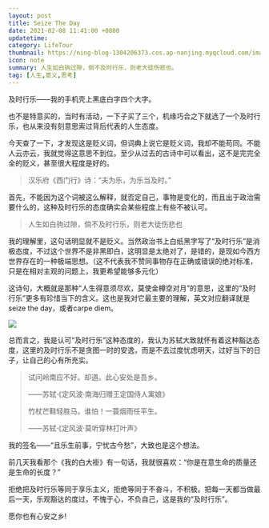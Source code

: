 ```yaml
---
layout: post
title: Seize The Day
date: 2021-02-08 11:41:00 +0800
updatetime:
category: LifeTour
thumbnail: https://ning-blog-1304206373.cos.ap-nanjing.myqcloud.com/image/thumbnail/jonas-stolle-6rhdGmD6wfw-unsplash-small.jpg
icon: note
summary: 人生如白驹过隙，倘不及时行乐，则老大徒伤悲也。
tag: [人生,意义,思考]
---
```




及时行乐——我的手机壳上黑底白字四个大字。



也不是特意买的，当时有活动，一下子买了三个，机缘巧合之下就选了一个及时行乐，也从来没有刻意思索过背后代表的人生态度。



今天查了一下，才发现这是贬义词，但词典上说它是贬义词，我却不能苟同。不能人云亦云，我就觉得这意思不到位。至少从过去的古诗中可以看出，这不是完完全全的贬义，甚至很大程度是好的。



> 汉乐府《西门行》诗：“夫为乐，为乐当及时。”



首先，不能因为这个词被这么解释，就否定自己，事物是变化的，而且出于政治需要什么的，这种及时行乐的态度确实会某些程度上有些不被认可。



>  人生如白驹过隙，倘不及时行乐，则老大徒伤悲也



我的理解里，这句话明显就不是贬义。当然政治书上白纸黑字写了“及时行乐”是消极态度，不过这个世界不是非黑即白，这明显是太绝对了，是错的，是现如今西方世界存在的一种极端思想。（这不代表我不赞同事物存在正确或错误的绝对标准，只是在相对主观的问题上，我更希望能够多元化）



这诗句，大概就是那种“人生得意须尽欢，莫使金樽空对月”的意思，这里的“及时行乐”更多有珍惜当下的含义。这也是我对它最主要的理解，英文对应翻译就是seize the day，或者carpe diem。



![](https://ning-blog-1304206373.cos.ap-nanjing.myqcloud.com/image/posts_img/2021-02-08-Seize-The-Day/Seize_The_Day.jpg)



总而言之，我是认可“及时行乐”这种态度的，我认为苏轼大致就怀有着这种豁达态度，这里的及时行乐不是贪图一时的安逸，而是不去过度忧虑明天，过好当下的日子，让自己的心有所充实。



> 试问岭南应不好。却道。此心安处是吾乡。 
>
> ——苏轼·《定风波·南海归赠王定国侍人寓娘》
>
> 
>
> 竹杖芒鞋轻胜马。谁怕！一蓑烟雨任平生。
>
> ——苏轼·《定风波·莫听穿林打叶声》



我的签名——“且乐生前事，宁忧古今愁”，大致也是这个想法。



前几天我看那个《我的白大褂》有一句话，我就很喜欢：“你是在意生命的质量还是生命的长度？”



拒绝把及时行乐等同于享乐主义，拒绝等同于不奋斗，不积极。把每一天都当做最后一天，乐观豁达的度过，不愧于心，不负自己，这是我的“及时行乐”。



愿你也有心安之乡!

